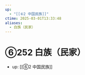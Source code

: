 ```yaml
---
up:
  - "[[⑥2 中国民族]]"
ctime: 2025-03-01T13:33:48
aliases:
  - 白族（民家）
---
```


# ⑥252 白族（民家）

- up: [[⑥2 中国民族]]
